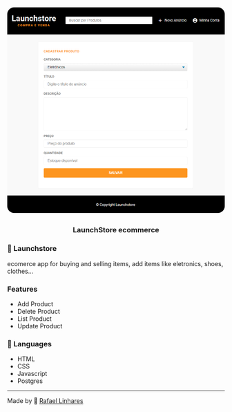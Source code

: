 <h1 align="center">
    <img alt="Gym Manager" src="./public/assets/readme-logo.PNG"  width="600px" style="border-radius:16px;"/>
</h1>

<h3 align="center" >
  LaunchStore ecommerce
</h3>


###  :rocket: Launchstore
ecomerce app for buying and selling items, add items like eletronics, shoes, clothes...


### Features
- Add Product
- Delete Product
- List Product
- Update Product


### :book: Languages
- HTML
- CSS
- Javascript
- Postgres


-------------------------------------------------------------------------------------------

Made by :blue_heart: [Rafael Linhares](https://www.linkedin.com/in/rafael-linhares-js/)

